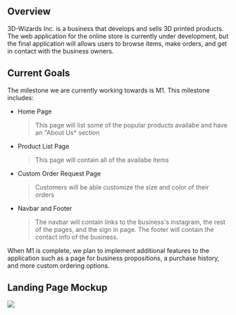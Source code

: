 
## Overview

3D-Wizards Inc. is a business that develops and sells 3D printed products. The web application for the online store is currently under development, but the final application will allows users to browse items, make orders, and get in contact with the business owners.

## Current Goals

The milestone we are currently working towards is M1. This milestone includes:

* Home Page
  > This page will list some of the popular products availabe and have an "About Us* section

* Product List Page
  > This page will contain all of the availabe items

* Custom Order Request Page
  > Customers will be able customize the size and color of their orders

* Navbar and Footer
  >The navbar will contain links to the business's instagram, the rest of the pages, and the sign in page. The footer will contain the contact info of the business.

When M1 is complete, we plan to implement additional features to the application such as a page for business propositions, a purchase history, and more custom ordering options.

## Landing Page Mockup

![](https://cdn.discordapp.com/attachments/1305379341588496424/1306528528141123656/image.png?ex=6736ff03&is=6735ad83&hm=6f1b6e31a35d7c322c73a3fea228d5fea4d27d1c0a580928fe4cb2e541893274&)